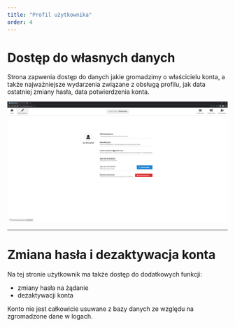 ```yaml
---
title: "Profil użytkownika"
order: 4
---
```


# Dostęp do własnych danych

Strona zapwenia dostęp do danych jakie gromadzimy o właścicielu konta, a także najważniejsze wydarzenia związane z obsługą profilu, jak data ostatniej zmiany hasła, data potwierdzenia konta.

![](../images/styp/profile_page.png)

---

# Zmiana hasła i dezaktywacja konta

Na tej stronie użytkownik ma także dostęp do dodatkowych funkcji:
- zmiany hasła na żądanie
- dezaktywacji konta

Konto nie jest całkowicie usuwane z bazy danych ze względu na zgromadzone dane w logach.

